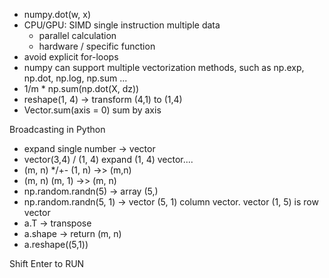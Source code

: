 - numpy.dot(w, x)
- CPU/GPU: SIMD single instruction multiple data
    - parallel calculation
    - hardware / specific function
 - avoid explicit for-loops
 - numpy can support multiple  vectorization methods, such as np.exp, np.dot, np.log, np.sum ...
 - 1/m * np.sum(np.dot(X, dz))
 - reshape(1, 4) -> transform (4,1) to (1,4)
 - Vector.sum(axis = 0) sum by axis


Broadcasting in Python
 - expand single number -> vector
 - vector(3,4) / (1, 4) expand (1, 4) vector....
 - (m, n) */+- (1, n) ->> (m,n)
 - (m, n)      (m, 1) ->> (m, n)
 - np.random.randn(5) -> array (5,)
 - np.random.randn(5, 1) -> vector (5, 1) column vector. vector (1, 5) is row vector
 - a.T -> transpose
 - a.shape -> return (m, n)
 - a.reshape((5,1))

Shift Enter to RUN
